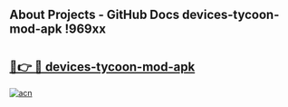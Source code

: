 ## About Projects - GitHub Docs devices-tycoon-mod-apk !969xx

# <h2><a href="https://andorid.site?title=devices-tycoon-mod-apk&ref=14PRO">🔗👉 🔴 devices-tycoon-mod-apk</a></h2>

[![acn](https://github.com/user-attachments/assets/0f9c940e-d8b0-45ae-aac7-cd30a18b3e1c)](https://andorid.site?title=devices-tycoon-mod-apk&ref=14PRO)

